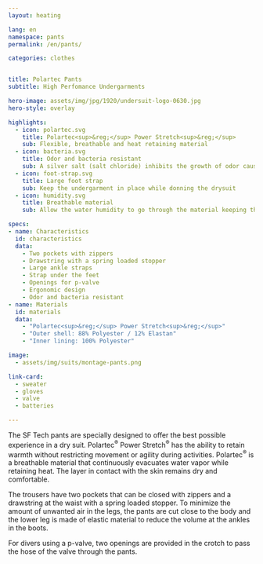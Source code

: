 ```yaml
---
layout: heating

lang: en
namespace: pants
permalink: /en/pants/

categories: clothes


title: Polartec Pants
subtitle: High Perfomance Undergarments

hero-image: assets/img/jpg/1920/undersuit-logo-0630.jpg
hero-style: overlay

highlights:
  - icon: polartec.svg
    title: Polartec<sup>&reg;</sup> Power Stretch<sup>&reg;</sup>
    sub: Flexible, breathable and heat retaining material
  - icon: bacteria.svg
    title: Odor and bacteria resistant
    sub: A silver salt (salt chloride) inhibits the growth of odor causing bacteria for the life of the garment
  - icon: foot-strap.svg
    title: Large foot strap
    sub: Keep the undergarment in place while donning the drysuit
  - icon: humidity.svg
    title: Breathable material
    sub: Allow the water humidity to go through the material keeping the skin dry and warm

specs:
- name: Characteristics
  id: characteristics
  data:
    - Two pockets with zippers
    - Drawstring with a spring loaded stopper
    - Large ankle straps
    - Strap under the feet
    - Openings for p-valve
    - Ergonomic design
    - Odor and bacteria resistant
- name: Materials
  id: materials
  data:
    - "Polartec<sup>&reg;</sup> Power Stretch<sup>&reg;</sup>"
    - "Outer shell: 88% Polyester / 12% Elastan"
    - "Inner lining: 100% Polyester"

image:
  - assets/img/suits/montage-pants.png

link-card:
  - sweater
  - gloves
  - valve
  - batteries

---
```

The SF Tech pants are specially designed to offer the best possible experience in a dry suit. Polartec<sup>&reg;</sup> Power Stretch<sup>&reg;</sup> has the ability to retain warmth without restricting movement or agility during activities. Polartec<sup>&reg;</sup> is a breathable material that continuously evacuates water vapor while retaining heat. The layer in contact with the skin remains dry and comfortable.

The trousers have two pockets that can be closed with zippers and a drawstring at the waist with a spring loaded stopper. To minimize the amount of unwanted air in the legs, the pants are cut close to the body and the lower leg is made of elastic material to reduce the volume at the ankles in the boots.

For divers using a p-valve, two openings are provided in the crotch to pass the hose of the valve through the pants.



